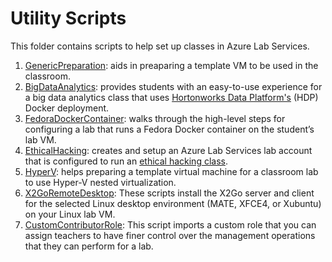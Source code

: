 # Utility Scripts

This folder contains scripts to help set up classes in Azure Lab Services.

1. [GenericPreparation](./GenericPreparation/): aids in preaparing a template VM to be used in the classroom.
2. [BigDataAnalytics](./BigDataAnalytics/): provides students with an easy-to-use experience for a big data analytics class that uses [Hortonworks Data Platform's](https://www.cloudera.com/products/hdp.html) (HDP) Docker deployment.
3. [FedoraDockerContainer](./FedoraDockerContainer/): walks through the high-level steps for configuring a lab that runs a Fedora Docker container on the student’s lab VM.
4. [EthicalHacking](./EthicalHacking/): creates and setup an Azure Lab Services lab account that is configured to run an [ethical hacking class](https://docs.microsoft.com/en-us/azure/lab-services/classroom-labs/class-type-ethical-hacking).
5. [HyperV](./HyperV/): helps preparing a template virtual machine for a classroom lab to use Hyper-V nested virtualization.
6. [X2GoRemoteDesktop](./X2GoRemoteDesktop/): These scripts install the X2Go server and client for the selected Linux desktop environment (MATE, XFCE4, or Xubuntu) on your Linux lab VM. 
7. [CustomContributorRole](./CustomContributorRole): This script imports a custom role that you can assign teachers to have finer control over the management operations that they can perform for a lab.
